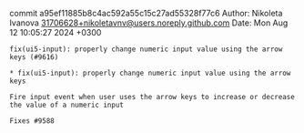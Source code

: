 commit a95ef11885b8c4ac592a55c15c27ad55328f77c6
Author: Nikoleta Ivanova <31706628+nikoletavnv@users.noreply.github.com>
Date:   Mon Aug 12 10:05:27 2024 +0300

    fix(ui5-input): properly change numeric input value using the arrow keys (#9616)
    
    * fix(ui5-input): properly change numeric input value using the arrow keys
    
    Fire input event when user uses the arrow keys to increase or decrease the value of a numeric input
    
    Fixes #9588
